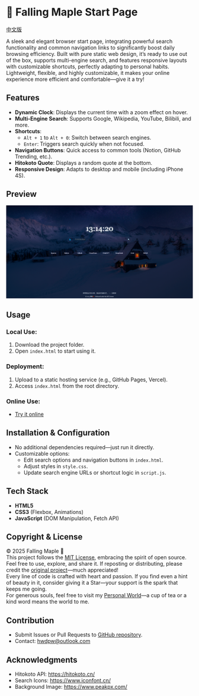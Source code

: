 # 🍁 Falling Maple Start Page

[中文版](./README.md)

A sleek and elegant browser start page, integrating powerful search functionality and common navigation links to significantly boost daily browsing efficiency. Built with pure static web design, it’s ready to use out of the box, supports multi-engine search, and features responsive layouts with customizable shortcuts, perfectly adapting to personal habits. Lightweight, flexible, and highly customizable, it makes your online experience more efficient and comfortable—give it a try!

## Features

- **Dynamic Clock**: Displays the current time with a zoom effect on hover.
- **Multi-Engine Search**: Supports Google, Wikipedia, YouTube, Bilibili, and more.
- **Shortcuts**:
  - `Alt + 1` to `Alt + 0`: Switch between search engines.
  - `Enter`: Triggers search quickly when not focused.
- **Navigation Buttons**: Quick access to common tools (Notion, GitHub Trending, etc.).
- **Hitokoto Quote**: Displays a random quote at the bottom.
- **Responsive Design**: Adapts to desktop and mobile (including iPhone 4S).

## Preview

![Demo](preview.png)

## Usage

### Local Use:

1. Download the project folder.
2. Open `index.html` to start using it.

### Deployment:

1. Upload to a static hosting service (e.g., GitHub Pages, Vercel).
2. Access `index.html` from the root directory.

### Online Use:

- [Try it online](https://hwdpw.github.io/startpage/)

## Installation & Configuration

- No additional dependencies required—just run it directly.
- Customizable options:
  - Edit search options and navigation buttons in `index.html`.
  - Adjust styles in `style.css`.
  - Update search engine URLs or shortcut logic in `script.js`.

## Tech Stack

- **HTML5**
- **CSS3** (Flexbox, Animations)
- **JavaScript** (DOM Manipulation, Fetch API)

## Copyright & License

© 2025 Falling Maple 🍁  
This project follows the [MIT License](LICENSE), embracing the spirit of open source. Feel free to use, explore, and share it. If reposting or distributing, please credit the [original project](https://github.com/hwdpw/startpage)—much appreciated!  
Every line of code is crafted with heart and passion. If you find even a hint of beauty in it, consider giving it a Star—your support is the spark that keeps me going.  
For generous souls, feel free to visit my [Personal World](https://hwd.pw)—a cup of tea or a kind word means the world to me.

## Contribution

- Submit Issues or Pull Requests to [GitHub repository](https://github.com/hwdpw/startpage).
- Contact: hwdpw@outlook.com

## Acknowledgments

- Hitokoto API: https://hitokoto.cn/
- Search Icons: https://www.iconfont.cn/
- Background Image: https://www.peakpx.com/
